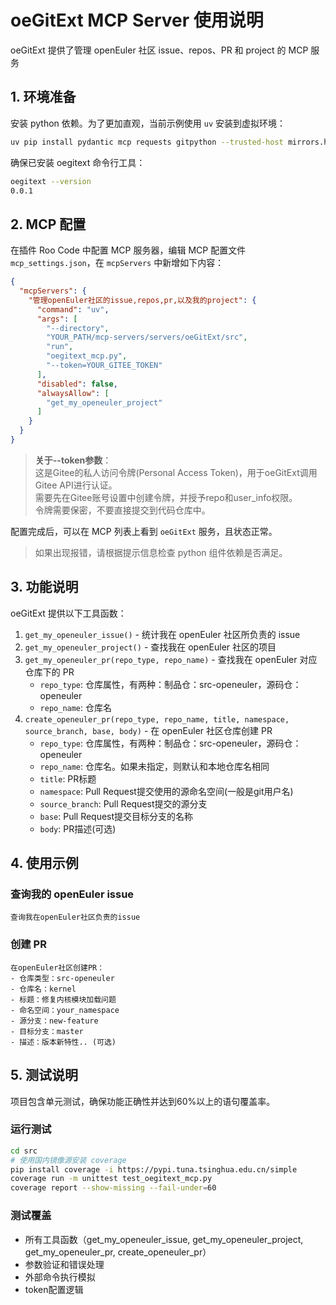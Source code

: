 # oeGitExt MCP Server 使用说明

oeGitExt 提供了管理 openEuler 社区 issue、repos、PR 和 project 的 MCP 服务

## 1. 环境准备

安装 python 依赖。为了更加直观，当前示例使用 `uv` 安装到虚拟环境：

```bash
uv pip install pydantic mcp requests gitpython --trusted-host mirrors.huaweicloud.com -i https://mirrors.huaweicloud.com/repository/pypi/simple
```

确保已安装 oegitext 命令行工具：

```bash
oegitext --version
0.0.1
```

## 2. MCP 配置

在插件 Roo Code 中配置 MCP 服务器，编辑 MCP 配置文件 `mcp_settings.json`，在 `mcpServers` 中新增如下内容：

```json
{
  "mcpServers": {
    "管理openEuler社区的issue,repos,pr,以及我的project": {
      "command": "uv",
      "args": [
        "--directory",
        "YOUR_PATH/mcp-servers/servers/oeGitExt/src",
        "run",
        "oegitext_mcp.py",
        "--token=YOUR_GITEE_TOKEN"
      ],
      "disabled": false,
      "alwaysAllow": [
        "get_my_openeuler_project"
      ]
    }
  }
}
```

> **关于--token参数**：  
> 这是Gitee的私人访问令牌(Personal Access Token)，用于oeGitExt调用Gitee API进行认证。  
> 需要先在Gitee账号设置中创建令牌，并授予repo和user_info权限。  
> 令牌需要保密，不要直接提交到代码仓库中。

配置完成后，可以在 MCP 列表上看到 `oeGitExt` 服务，且状态正常。

> 如果出现报错，请根据提示信息检查 python 组件依赖是否满足。

## 3. 功能说明

oeGitExt 提供以下工具函数：

1. `get_my_openeuler_issue()` - 统计我在 openEuler 社区所负责的 issue
2. `get_my_openeuler_project()` - 查找我在 openEuler 社区的项目
3. `get_my_openeuler_pr(repo_type, repo_name)` - 查找我在 openEuler 对应仓库下的 PR
   - `repo_type`: 仓库属性，有两种：制品仓：src-openeuler，源码仓：openeuler
   - `repo_name`: 仓库名
4. `create_openeuler_pr(repo_type, repo_name, title, namespace, source_branch, base, body)` - 在 openEuler 社区仓库创建 PR
   - `repo_type`: 仓库属性，有两种：制品仓：src-openeuler，源码仓：openeuler
   - `repo_name`: 仓库名。如果未指定，则默认和本地仓库名相同
   - `title`: PR标题
   - `namespace`: Pull Request提交使用的源命名空间(一般是git用户名)
   - `source_branch`: Pull Request提交的源分支
   - `base`: Pull Request提交目标分支的名称
   - `body`: PR描述(可选)

## 4. 使用示例

### 查询我的 openEuler issue

```
查询我在openEuler社区负责的issue
```

### 创建 PR

```
在openEuler社区创建PR：
- 仓库类型：src-openeuler 
- 仓库名：kernel 
- 标题：修复内核模块加载问题 
- 命名空间：your_namespace 
- 源分支：new-feature 
- 目标分支：master 
- 描述：版本新特性.. (可选)
```

## 5. 测试说明

项目包含单元测试，确保功能正确性并达到60%以上的语句覆盖率。

### 运行测试
```bash
cd src
# 使用国内镜像源安装 coverage
pip install coverage -i https://pypi.tuna.tsinghua.edu.cn/simple
coverage run -m unittest test_oegitext_mcp.py
coverage report --show-missing --fail-under=60
```

### 测试覆盖
- 所有工具函数（get_my_openeuler_issue, get_my_openeuler_project, get_my_openeuler_pr, create_openeuler_pr）
- 参数验证和错误处理
- 外部命令执行模拟
- token配置逻辑
